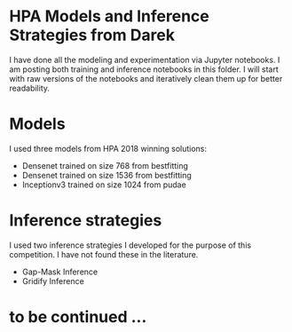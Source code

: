 # HPA Models and Inference Strategies from Darek

I have done all the modeling and experimentation via Jupyter notebooks. I am posting both training and inference notebooks in this folder. I will start with raw versions of the notebooks and iteratively clean them up for better readability.

# Models

I used three models from HPA 2018 winning solutions:

- Densenet trained on size 768 from bestfitting
- Densenet trained on size 1536 from bestfitting
- Inceptionv3 trained on size 1024 from pudae

# Inference strategies

I used two inference strategies I developed for the purpose of this competition. I have not found these in the literature. 

- Gap-Mask Inference
- Gridify Inference

# to be continued ...
